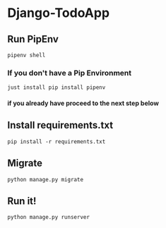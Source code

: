 # Django-TodoApp

## Run PipEnv
```pipenv shell```

### If you don't have a Pip Environment 
```just install pip install pipenv```

#### if you already have proceed to the next step below

## Install requirements.txt
```pip install -r requirements.txt```

## Migrate
```python manage.py migrate```

## Run it! 

```python manage.py runserver```

